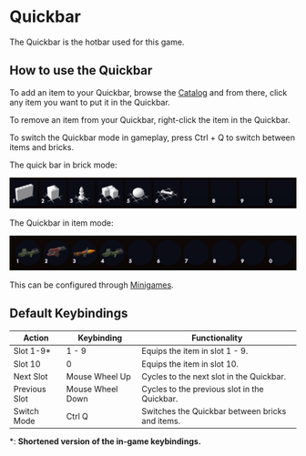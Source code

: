 # Quickbar

The Quickbar is the hotbar used for this game.

## How to use the Quickbar

To add an item to your Quickbar, browse the [Catalog](../essentials/catalog.md) and from there, click any item you want to put it in the Quickbar.

To remove an item from your Quickbar, right-click the item in the Quickbar.

To switch the Quickbar mode in gameplay, press Ctrl + Q to switch between items and bricks.

The quick bar in brick mode:

![Brick Quickbar](../images/Essentials/BrickQuickBar.png)

The Quickbar in item mode:

![Item Quickbar](../images/Essentials/ItemQuickBar.png)

This can be configured through [Minigames]().

## Default Keybindings

|Action|Keybinding|Functionality|
|---|---|---|
|Slot 1-9*|1 - 9|Equips the item in slot 1 - 9.|
|Slot 10|0|Equips the item in slot 10.|
|Next Slot|Mouse Wheel Up|Cycles to the next slot in the Quickbar.|
|Previous Slot|Mouse Wheel Down|Cycles to the previous slot in the Quickbar.|
|Switch Mode|Ctrl Q|Switches the Quickbar between bricks and items.|

*: **Shortened version of the in-game keybindings.**